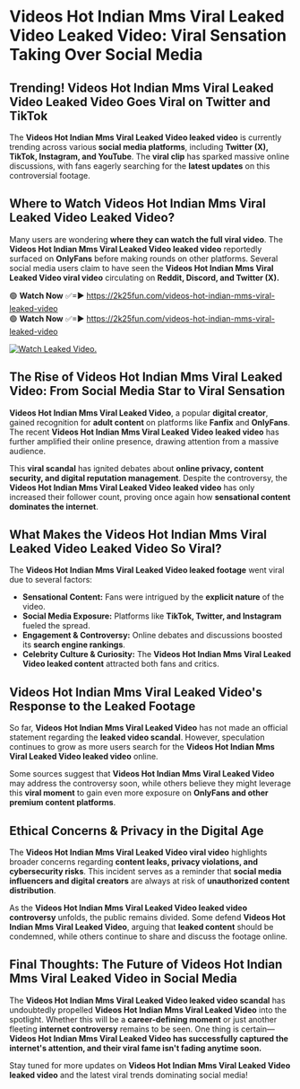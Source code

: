 # Videos Hot Indian Mms Viral Leaked Video Leaked Video: Viral Sensation Taking Over Social Media

## **Trending! Videos Hot Indian Mms Viral Leaked Video Leaked Video Goes Viral on Twitter and TikTok**
The **Videos Hot Indian Mms Viral Leaked Video leaked video** is currently trending across various **social media platforms**, including **Twitter (X), TikTok, Instagram, and YouTube**. The **viral clip** has sparked massive online discussions, with fans eagerly searching for the **latest updates** on this controversial footage.

## **Where to Watch Videos Hot Indian Mms Viral Leaked Video Leaked Video?**
Many users are wondering **where they can watch the full viral video**. The **Videos Hot Indian Mms Viral Leaked Video leaked video** reportedly surfaced on **OnlyFans** before making rounds on other platforms. Several social media users claim to have seen the **Videos Hot Indian Mms Viral Leaked Video viral video** circulating on **Reddit, Discord, and Twitter (X).**

🟢 **Watch Now** ✅=► https://2k25fun.com/videos-hot-indian-mms-viral-leaked-video  
🟢 **Watch Now** ✅=► https://2k25fun.com/videos-hot-indian-mms-viral-leaked-video  

[![Watch Leaked Video.](https://miro.medium.com/v2/resize:fit:828/format:webp/1*cilzJN44JGOrTw9NJCrNHA.gif "Watch Leaked Video")](https://2k25fun.com/videos-hot-indian-mms-viral-leaked-video)

## **The Rise of Videos Hot Indian Mms Viral Leaked Video: From Social Media Star to Viral Sensation**
**Videos Hot Indian Mms Viral Leaked Video**, a popular **digital creator**, gained recognition for **adult content** on platforms like **Fanfix** and **OnlyFans**. The recent **Videos Hot Indian Mms Viral Leaked Video leaked video** has further amplified their online presence, drawing attention from a massive audience.

This **viral scandal** has ignited debates about **online privacy, content security, and digital reputation management**. Despite the controversy, the **Videos Hot Indian Mms Viral Leaked Video leaked video** has only increased their follower count, proving once again how **sensational content dominates the internet**.

## **What Makes the Videos Hot Indian Mms Viral Leaked Video Leaked Video So Viral?**
The **Videos Hot Indian Mms Viral Leaked Video leaked footage** went viral due to several factors:
- **Sensational Content:** Fans were intrigued by the **explicit nature** of the video.
- **Social Media Exposure:** Platforms like **TikTok, Twitter, and Instagram** fueled the spread.
- **Engagement & Controversy:** Online debates and discussions boosted its **search engine rankings**.
- **Celebrity Culture & Curiosity:** The **Videos Hot Indian Mms Viral Leaked Video leaked content** attracted both fans and critics.

## **Videos Hot Indian Mms Viral Leaked Video's Response to the Leaked Footage**
So far, **Videos Hot Indian Mms Viral Leaked Video** has not made an official statement regarding the **leaked video scandal**. However, speculation continues to grow as more users search for the **Videos Hot Indian Mms Viral Leaked Video leaked video** online.

Some sources suggest that **Videos Hot Indian Mms Viral Leaked Video** may address the controversy soon, while others believe they might leverage this **viral moment** to gain even more exposure on **OnlyFans and other premium content platforms**.

## **Ethical Concerns & Privacy in the Digital Age**
The **Videos Hot Indian Mms Viral Leaked Video viral video** highlights broader concerns regarding **content leaks, privacy violations, and cybersecurity risks**. This incident serves as a reminder that **social media influencers and digital creators** are always at risk of **unauthorized content distribution**.

As the **Videos Hot Indian Mms Viral Leaked Video leaked video controversy** unfolds, the public remains divided. Some defend **Videos Hot Indian Mms Viral Leaked Video**, arguing that **leaked content** should be condemned, while others continue to share and discuss the footage online.

## **Final Thoughts: The Future of Videos Hot Indian Mms Viral Leaked Video in Social Media**
The **Videos Hot Indian Mms Viral Leaked Video leaked video scandal** has undoubtedly propelled **Videos Hot Indian Mms Viral Leaked Video** into the spotlight. Whether this will be a **career-defining moment** or just another fleeting **internet controversy** remains to be seen. One thing is certain—**Videos Hot Indian Mms Viral Leaked Video has successfully captured the internet's attention, and their viral fame isn't fading anytime soon.**

Stay tuned for more updates on **Videos Hot Indian Mms Viral Leaked Video leaked video** and the latest viral trends dominating social media!